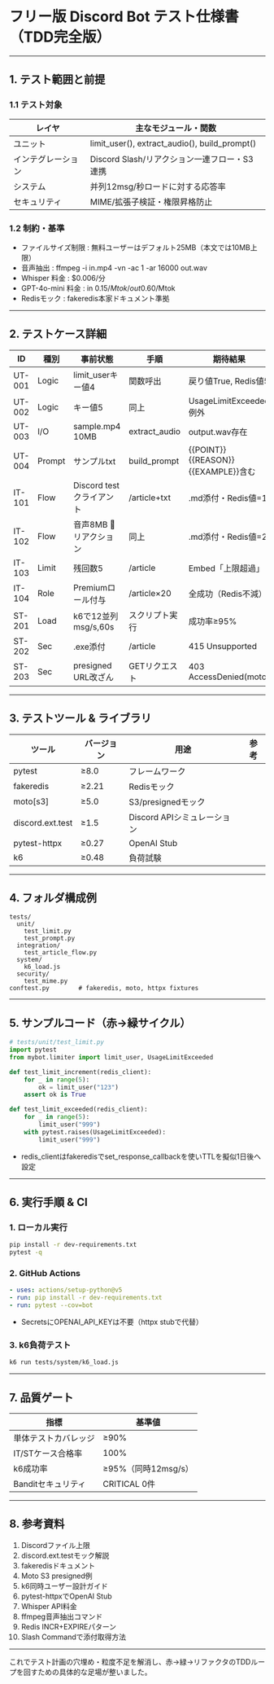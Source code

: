 # フリー版 Discord Bot テスト仕様書（TDD完全版）

---

## 1. テスト範囲と前提

### 1.1 テスト対象
| レイヤ         | 主なモジュール・関数                       |
|----------------|--------------------------------------------|
| ユニット       | limit_user(), extract_audio(), build_prompt()|
| インテグレーション | Discord Slash/リアクション一連フロー・S3連携 |
| システム       | 并列12msg/秒ロードに対する応答率            |
| セキュリティ   | MIME/拡張子検証・権限昇格防止              |

### 1.2 制約・基準
- ファイルサイズ制限 : 無料ユーザーはデフォルト25MB（本文では10MB上限）
- 音声抽出 : ffmpeg -i in.mp4 -vn -ac 1 -ar 16000 out.wav
- Whisper 料金 : $0.006/分
- GPT-4o-mini 料金 : in 0.15$/Mtok / out 0.60$/Mtok
- Redisモック : fakeredis本家ドキュメント準拠

---

## 2. テストケース詳細
| ID      | 種別   | 事前状態                | 手順                | 期待結果                                 |
|---------|--------|------------------------|---------------------|------------------------------------------|
| UT-001  | Logic  | limit_userキー値4      | 関数呼出            | 戻り値True, Redis値5                     |
| UT-002  | Logic  | キー値5                | 同上                | UsageLimitExceeded例外                   |
| UT-003  | I/O    | sample.mp4 10MB        | extract_audio       | output.wav存在                           |
| UT-004  | Prompt | サンプルtxt            | build_prompt        | {{POINT}} {{REASON}} {{EXAMPLE}}含む      |
| IT-101  | Flow   | Discord testクライアント| /article+txt        | .md添付・Redis値=1                        |
| IT-102  | Flow   | 音声8MB 🎤リアクション   | 同上                | .md添付・Redis値=2                        |
| IT-103  | Limit  | 残回数5                | /article            | Embed「上限超過」                        |
| IT-104  | Role   | Premiumロール付与      | /article×20         | 全成功（Redis不減）                      |
| ST-201  | Load   | k6で12並列msg/s,60s    | スクリプト実行      | 成功率≥95%                                |
| ST-202  | Sec    | .exe添付               | /article            | 415 Unsupported                          |
| ST-203  | Sec    | presigned URL改ざん     | GETリクエスト        | 403 AccessDenied(moto)                    |

---

## 3. テストツール & ライブラリ
| ツール            | バージョン | 用途                  | 参考         |
|-------------------|------------|-----------------------|--------------|
| pytest            | ≥8.0       | フレームワーク        |              |
| fakeredis         | ≥2.21      | Redisモック           |              |
| moto[s3]          | ≥5.0       | S3/presignedモック    |              |
| discord.ext.test  | ≥1.5       | Discord APIシミュレーション |         |
| pytest-httpx      | ≥0.27      | OpenAI Stub           |              |
| k6                | ≥0.48      | 負荷試験              |              |

---

## 4. フォルダ構成例
```
tests/
  unit/
    test_limit.py
    test_prompt.py
  integration/
    test_article_flow.py
  system/
    k6_load.js
  security/
    test_mime.py
conftest.py        # fakeredis, moto, httpx fixtures
```

---

## 5. サンプルコード（赤→緑サイクル）
```python
# tests/unit/test_limit.py
import pytest
from mybot.limiter import limit_user, UsageLimitExceeded

def test_limit_increment(redis_client):
    for _ in range(5):
        ok = limit_user("123")
    assert ok is True

def test_limit_exceeded(redis_client):
    for _ in range(5):
        limit_user("999")
    with pytest.raises(UsageLimitExceeded):
        limit_user("999")
```
- redis_clientはfakeredisでset_response_callbackを使いTTLを擬似1日後へ設定

---

## 6. 実行手順 & CI
### 1. ローカル実行
```sh
pip install -r dev-requirements.txt
pytest -q
```
### 2. GitHub Actions
```yaml
- uses: actions/setup-python@v5
- run: pip install -r dev-requirements.txt
- run: pytest --cov=bot
```
- SecretsにOPENAI_API_KEYは不要（httpx stubで代替）

### 3. k6負荷テスト
```sh
k6 run tests/system/k6_load.js
```

---

## 7. 品質ゲート
| 指標                   | 基準値                |
|------------------------|-----------------------|
| 単体テストカバレッジ   | ≥90%                  |
| IT/STケース合格率      | 100%                  |
| k6成功率               | ≥95%（同時12msg/s）   |
| Banditセキュリティ     | CRITICAL 0件          |

---

## 8. 参考資料
1. Discordファイル上限
2. discord.ext.testモック解説
3. fakeredisドキュメント
4. Moto S3 presigned例
5. k6同時ユーザー設計ガイド
6. pytest-httpxでOpenAI Stub
7. Whisper API料金
8. ffmpeg音声抽出コマンド
9. Redis INCR+EXPIREパターン
10. Slash Commandで添付取得方法

---

これでテスト計画の穴埋め・粒度不足を解消し、赤→緑→リファクタのTDDループを回すための具体的な足場が整いました。 